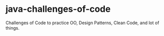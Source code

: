 # java-challenges-of-code
Challenges of Code to practice OO, Design Patterns, Clean Code, and lot of things.
